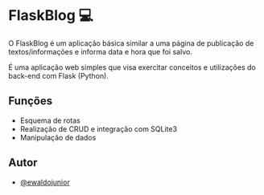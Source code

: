 
# FlaskBlog 💻

O FlaskBlog é um aplicação básica similar a uma página de publicação de textos/informações e informa data e hora que foi salvo. 

É uma aplicação web simples que visa exercitar conceitos e utilizações do back-end com Flask (Python).


## Funções

- Esquema de rotas
- Realização de CRUD e integração com SQLite3
- Manipulação de dados

  
## Autor

- [@ewaldojunior](https://www.github.com/ewaldojunior)
